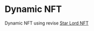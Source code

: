 # Dynamic NFT
Dynamic NFT using revise
[Star Lord NFT](https://testnets.opensea.io/assets/goerli/0xe681e207a5be1c700abb7f0f85f10eb924eec12d/1)

